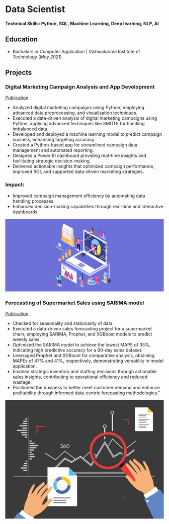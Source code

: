 # Data Scientist

#### Technical Skills: Python, SQL, Machine Learning, Deep learning, NLP, AI

## Education
- Bachalors in Computer Application | Vishwakarma Institute of Technology (_May 2021_)

## Projects
### Digital Marketing Campaign Analysis and App Development
[Publication]()
  
  - Analyzed digital marketing campaigns using Python, employing advanced data preprocessing, and visualization techniques.
  - Executed a data-driven analysis of digital marketing campaigns using Python, applying advanced techniques like SMOTE for handling imbalanced data.
  - Developed and deployed a machine learning model to predict campaign success, enhancing targeting accuracy.
  - Created a Python-based app for streamlined campaign data management and automated reporting.
  - Designed a Power BI dashboard providing real-time insights and facilitating strategic decision-making.
  - Delivered actionable insights that optimized campaign performance, improved ROI, and supported data-driven marketing strategies.
  ### Impact:
  - Improved campaign management efficiency by automating data handling processes.
  - Enhanced decision-making capabilities through real-time and interactive dashboards


![EEG Band Discovery](/assets/img/DM.jpg)

### Forecasting of Supermarket Sales using SARIMA model
[Publication]()
  
  - Checked for seasonality and stationarity of data
  - Executed a data-driven sales forecasting project for a supermarket chain, employing SARIMA, Prophet, and XGBoost models to predict weekly sales.
  - Optimized the SARIMA model to achieve the lowest MAPE of 35%, indicating high predictive accuracy for a 90-day sales dataset.
  - Leveraged Prophet and XGBoost for comparative analysis, obtaining MAPEs of 47% and 41%, respectively, demonstrating versatility in model application.
  - Enabled strategic inventory and staffing decisions through actionable sales insights, contributing to operational efficiency and reduced wastage.
  - Positioned the business to better meet customer demand and enhance profitability through informed data-centric forecasting methodologies."


![Bike Study](/assets/img/SM.jpg)
